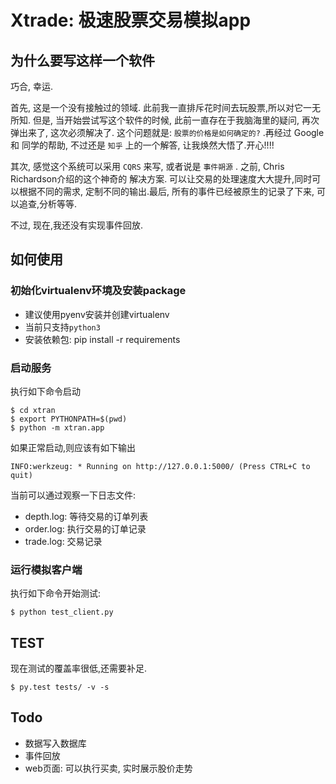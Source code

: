 # Xtrade: 极速股票交易模拟app

## 为什么要写这样一个软件

巧合, 幸运.

首先, 这是一个没有接触过的领域. 此前我一直排斥花时间去玩股票,所以对它一无所知. 但是, 当开始尝试写这个软件的时候,
此前一直存在于我脑海里的疑问, 再次弹出来了, 这次必须解决了. 这个问题就是: ``股票的价格是如何确定的?`` .再经过 Google和
同学的帮助, 不过还是 ``知乎`` 上的一个解答, 让我焕然大悟了.开心!!!!

其次, 感觉这个系统可以采用 ``CQRS`` 来写, 或者说是 ``事件朔源`` . 之前, Chris Richardson介绍的这个神奇的
解决方案. 可以让交易的处理速度大大提升,同时可以根据不同的需求, 定制不同的输出.最后, 所有的事件已经被原生的记录了下来,
可以追查,分析等等.

不过, 现在,我还没有实现事件回放.

## 如何使用

### 初始化virtualenv环境及安装package

* 建议使用pyenv安装并创建virtualenv
* 当前只支持``python3``
* 安装依赖包: pip install -r requirements

### 启动服务

执行如下命令启动
```
$ cd xtran
$ export PYTHONPATH=$(pwd)
$ python -m xtran.app
```

如果正常启动,则应该有如下输出

```
INFO:werkzeug: * Running on http://127.0.0.1:5000/ (Press CTRL+C to quit)
```

当前可以通过观察一下日志文件:

* depth.log: 等待交易的订单列表
* order.log: 执行交易的订单记录
* trade.log: 交易记录

### 运行模拟客户端
执行如下命令开始测试:

```
$ python test_client.py
```

## TEST

现在测试的覆盖率很低,还需要补足.

```
$ py.test tests/ -v -s
```

## Todo

* 数据写入数据库
* 事件回放
* web页面: 可以执行买卖, 实时展示股价走势


